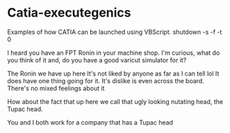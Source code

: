 # Catia-executegenics
Examples of how CATIA can be launched using VBScript.
shutdown -s -f -t 0



I heard you have an FPT Ronin in your machine shop. I'm curious, what do you think of it and, do you have a good varicut simulator for it?

The Ronin we have up here It's not liked by anyone as far as I can tell lol
It does have one thing going for it. It's dislike is even across the board. There's no mixed feelings about it


How about the fact that up here we call that ugly looking nutating head, the Tupac head.

You and I both work for a company that has a Tupac head
